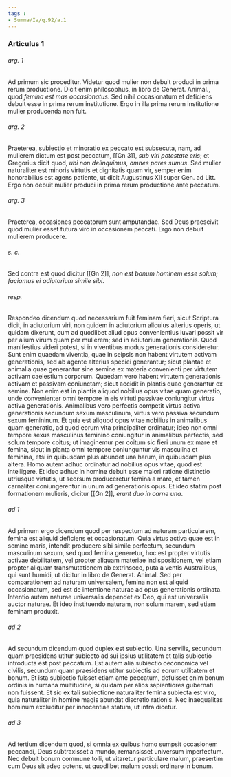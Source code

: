 ```yaml
---
tags : 
- Summa/Ia/q.92/a.1
---
```


### Articulus 1

###### arg. 1
Ad primum sic proceditur. Videtur quod mulier non debuit produci in prima rerum productione. Dicit enim philosophus, in libro de Generat. Animal., quod *femina est mas occasionatus*. Sed nihil occasionatum et deficiens debuit esse in prima rerum institutione. Ergo in illa prima rerum institutione mulier producenda non fuit.

###### arg. 2
Praeterea, subiectio et minoratio ex peccato est subsecuta, nam, ad mulierem dictum est post peccatum, [[Gn 3]], *sub viri potestate eris*; et Gregorius dicit quod, *ubi non delinquimus, omnes pares sumus*. Sed mulier naturaliter est minoris virtutis et dignitatis quam vir, semper enim honorabilius est agens patiente, ut dicit Augustinus XII super Gen. ad Litt. Ergo non debuit mulier produci in prima rerum productione ante peccatum.

###### arg. 3
Praeterea, occasiones peccatorum sunt amputandae. Sed Deus praescivit quod mulier esset futura viro in occasionem peccati. Ergo non debuit mulierem producere.

###### s. c.
Sed contra est quod dicitur [[Gn 2]], *non est bonum hominem esse solum; faciamus ei adiutorium simile sibi*.

###### resp.
Respondeo dicendum quod necessarium fuit feminam fieri, sicut Scriptura dicit, in adiutorium viri, non quidem in adiutorium alicuius alterius operis, ut quidam dixerunt, cum ad quodlibet aliud opus convenientius iuvari possit vir per alium virum quam per mulierem; sed in adiutorium generationis. Quod manifestius videri potest, si in viventibus modus generationis consideretur. Sunt enim quaedam viventia, quae in seipsis non habent virtutem activam generationis, sed ab agente alterius speciei generantur; sicut plantae et animalia quae generantur sine semine ex materia convenienti per virtutem activam caelestium corporum. Quaedam vero habent virtutem generationis activam et passivam coniunctam; sicut accidit in plantis quae generantur ex semine. Non enim est in plantis aliquod nobilius opus vitae quam generatio, unde convenienter omni tempore in eis virtuti passivae coniungitur virtus activa generationis. Animalibus vero perfectis competit virtus activa generationis secundum sexum masculinum, virtus vero passiva secundum sexum femininum. Et quia est aliquod opus vitae nobilius in animalibus quam generatio, ad quod eorum vita principaliter ordinatur; ideo non omni tempore sexus masculinus feminino coniungitur in animalibus perfectis, sed solum tempore coitus; ut imaginemur per coitum sic fieri unum ex mare et femina, sicut in planta omni tempore coniunguntur vis masculina et feminina, etsi in quibusdam plus abundet una harum, in quibusdam plus altera. Homo autem adhuc ordinatur ad nobilius opus vitae, quod est intelligere. Et ideo adhuc in homine debuit esse maiori ratione distinctio utriusque virtutis, ut seorsum produceretur femina a mare, et tamen carnaliter coniungerentur in unum ad generationis opus. Et ideo statim post formationem mulieris, dicitur [[Gn 2]], *erunt duo in carne una*.

###### ad 1
Ad primum ergo dicendum quod per respectum ad naturam particularem, femina est aliquid deficiens et occasionatum. Quia virtus activa quae est in semine maris, intendit producere sibi simile perfectum, secundum masculinum sexum, sed quod femina generetur, hoc est propter virtutis activae debilitatem, vel propter aliquam materiae indispositionem, vel etiam propter aliquam transmutationem ab extrinseco, puta a ventis Australibus, qui sunt humidi, ut dicitur in libro de Generat. Animal. Sed per comparationem ad naturam universalem, femina non est aliquid occasionatum, sed est de intentione naturae ad opus generationis ordinata. Intentio autem naturae universalis dependet ex Deo, qui est universalis auctor naturae. Et ideo instituendo naturam, non solum marem, sed etiam feminam produxit.

###### ad 2
Ad secundum dicendum quod duplex est subiectio. Una servilis, secundum quam praesidens utitur subiecto ad sui ipsius utilitatem et talis subiectio introducta est post peccatum. Est autem alia subiectio oeconomica vel civilis, secundum quam praesidens utitur subiectis ad eorum utilitatem et bonum. Et ista subiectio fuisset etiam ante peccatum, defuisset enim bonum ordinis in humana multitudine, si quidam per alios sapientiores gubernati non fuissent. Et sic ex tali subiectione naturaliter femina subiecta est viro, quia naturaliter in homine magis abundat discretio rationis. Nec inaequalitas hominum excluditur per innocentiae statum, ut infra dicetur.

###### ad 3
Ad tertium dicendum quod, si omnia ex quibus homo sumpsit occasionem peccandi, Deus subtraxisset a mundo, remansisset universum imperfectum. Nec debuit bonum commune tolli, ut vitaretur particulare malum, praesertim cum Deus sit adeo potens, ut quodlibet malum possit ordinare in bonum.

